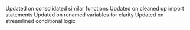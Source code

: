 
Updated on consolidated similar functions
Updated on cleaned up import statements
Updated on renamed variables for clarity
Updated on streamlined conditional logic